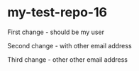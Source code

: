 # my-test-repo-16

First change - should be my user

Second change - with other email address

Third change - other other email address

